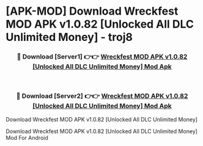 # [APK-MOD] Download Wreckfest MOD APK  v1.0.82 [Unlocked All DLC Unlimited Money] - troj8


<div align="center">
<h3>🔴 Download [Server1] 👉👉 <a href="https://apk-comot.site?title=Wreckfest_MOD_APK__v1.0.82_[Unlocked_All_DLC_Unlimited_Money]">Wreckfest MOD APK  v1.0.82 [Unlocked All DLC Unlimited Money] Mod Apk</a></h3><br>
<h3>🔴 Download [Server2] 👉👉 <a href="https://apk-comot.site?title=Wreckfest_MOD_APK__v1.0.82_[Unlocked_All_DLC_Unlimited_Money]">Wreckfest MOD APK  v1.0.82 [Unlocked All DLC Unlimited Money] Mod Apk</a></h3>
</div>



Download Wreckfest MOD APK  v1.0.82 [Unlocked All DLC Unlimited Money] 

Download Wreckfest MOD APK  v1.0.82 [Unlocked All DLC Unlimited Money] Mod For Android